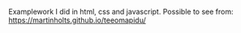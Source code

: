 Examplework I did in html, css and javascript.
Possible to see from: https://martinholts.github.io/teeomapidu/

